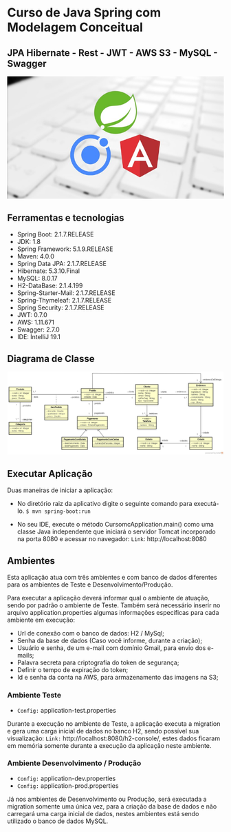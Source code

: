 # Curso de Java Spring com Modelagem Conceitual
## JPA Hibernate - Rest - JWT - AWS S3 - MySQL - Swagger

![](https://raw.githubusercontent.com/AlexLeko/Curso-Spring-Ionic-Backend/master/doc/1360966_4b21_4.jpg)

## Ferramentas e tecnologias

 - Spring Boot: 2.1.7.RELEASE 
 - JDK: 1.8
 - Spring Framework: 5.1.9.RELEASE
 - Maven: 4.0.0 
 - Spring Data JPA: 2.1.7.RELEASE 
 - Hibernate: 5.3.10.Final
 - MySQL: 8.0.17
 - H2-DataBase: 2.1.4.199 
 - Spring-Starter-Mail: 2.1.7.RELEASE
 - Spring-Thymeleaf: 2.1.7.RELEASE 
 - Spring Security: 2.1.7.RELEASE 
 - JWT: 0.7.0 
 - AWS: 1.11.671 
 - Swagger: 2.7.0 
 - IDE: IntelliJ 19.1

## Diagrama de Classe
![](https://raw.githubusercontent.com/AlexLeko/Curso-Spring-Ionic-Backend/master/doc/diagrama.jpg)

## Executar Aplicação
Duas maneiras de iniciar a aplicação:
- No diretório raiz da aplicativo digite o seguinte comando para executá-lo.
`$ mvn spring-boot:run`

- No seu IDE, execute o método CursomcApplication.main() como uma classe Java independente que iniciará o servidor Tomcat incorporado na porta 8080 e acessar no navegador: `Link`: http://localhost:8080

## Ambientes

Esta aplicação atua com três ambientes e com banco de dados diferentes para os ambientes de Teste e Desenvolvimento/Produção.

Para executar a aplicação deverá informar qual o ambiente de atuação, sendo por padrão o ambiente de Teste. Também será necessário inserir no arquivo application.properties algumas informações específicas para cada ambiente em execução:

- Url de conexão com o banco de dados: H2 / MySql;
- Senha da base de dados (Caso você informe, durante a criação);
- Usuário e senha, de um e-mail com domínio Gmail, para envio dos e-mails;
- Palavra secreta para criptografia do token de segurança;
- Definir o tempo de expiração do token;
- Id e senha da conta na AWS, para armazenamento das imagens na S3;

### Ambiente Teste
- `Config:` application-test.properties

Durante a execução no ambiente de Teste, a aplicação executa a migration e gera uma carga inicial de dados no banco H2, sendo possível sua visualização: `Link:` http://localhost:8080/h2-console/, estes dados ficaram em memória somente durante a execução da aplicação neste ambiente.

### Ambiente Desenvolvimento / Produção
- `Config:` application-dev.properties 
- `Config:` application-prod.properties

Já nos ambientes de Desenvolvimento ou Produção, será executada a migration somente uma única vez, para a criação da base de dados e não carregará uma carga inicial de dados, nestes ambientes está sendo utilizado o banco de dados MySQL.
